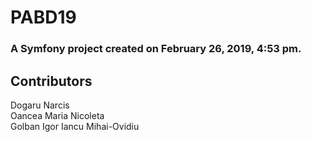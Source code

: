 PABD19
======
### A Symfony project created on February 26, 2019, 4:53 pm.

## Contributors

Dogaru Narcis  
Oancea Maria Nicoleta  
Golban Igor
Iancu Mihai-Ovidiu
